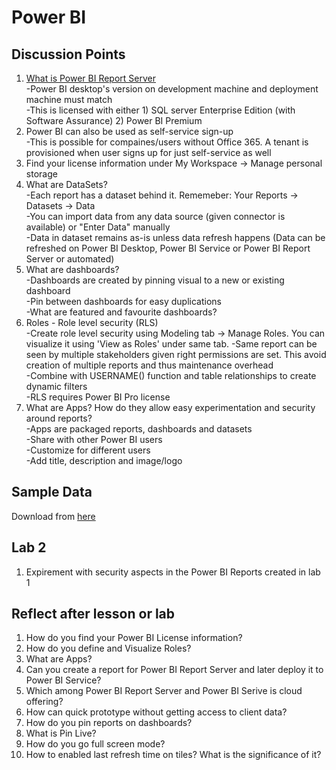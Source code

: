 # Power BI

## Discussion Points
1. [What is Power BI Report Server](https://docs.microsoft.com/en-us/power-bi/report-server/compare-report-server-service)  
  -Power BI desktop's version on development machine and deployment machine must match  
  -This is licensed with either 1) SQL server Enterprise Edition (with Software Assurance) 2) Power BI Premium
2. Power BI can also be used as self-service sign-up  
  -This is possible for compaines/users without Office 365. A tenant is provisioned when user signs up for just self-service as well
3. Find your license information under My Workspace -> Manage personal storage
4. What are DataSets?  
  -Each report has a dataset behind it. Rememeber: Your Reports -> Datasets -> Data  
  -You can import data from any data source (given connector is available) or "Enter Data" manually  
  -Data in dataset remains as-is unless data refresh happens (Data can be refreshed on Power BI Desktop, Power BI Service or Power BI Report Server or automated)
5. What are dashboards?  
   -Dashboards are created by pinning visual to a new or existing dashboard  
   -Pin between dashboards for easy duplications  
   -What are featured and favourite dashboards?
6. Roles - Role level security (RLS)  
  -Create role level security using Modeling tab -> Manage Roles. You can visualize it using 'View as Roles' under same tab. 
  -Same report can be seen by multiple stakeholders given right permissions are set. This avoid creation of multiple reports and thus maintenance overhead  
  -Combine with USERNAME() function and table relationships to create dynamic filters  
  -RLS requires Power BI Pro license
7. What are Apps? How do they allow easy experimentation and security around reports?  
  -Apps are packaged reports, dashboards and datasets  
  -Share with other Power BI users  
  -Customize for different users  
  -Add title, description and image/logo  

## Sample Data
Download from [here](https://docs.microsoft.com/en-us/power-bi/create-reports/sample-datasets)

## Lab 2
1. Expirement with security aspects in the Power BI Reports created in lab 1

## Reflect after lesson or lab
1. How do you find your Power BI License information?
2. How do you define and Visualize Roles?
3. What are Apps?
4. Can you create a report for Power BI Report Server and later deploy it to Power BI Service?
5. Which among Power BI Report Server and Power BI Serive is cloud offering?
6. How can quick prototype without getting access to client data?
7. How do you pin reports on dashboards? 
8. What is Pin Live?
9. How do you go full screen mode?
10. How to enabled last refresh time on tiles? What is the significance of it?

